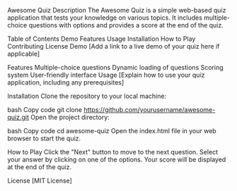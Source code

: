 Awesome Quiz
Description
The Awesome Quiz is a simple web-based quiz application that tests your knowledge on various topics. It includes multiple-choice questions with options and provides a score at the end of the quiz.

Table of Contents
Demo
Features
Usage
Installation
How to Play
Contributing
License
Demo
[Add a link to a live demo of your quiz here if applicable]

Features
Multiple-choice questions
Dynamic loading of questions
Scoring system
User-friendly interface
Usage
[Explain how to use your quiz application, including any prerequisites]

Installation
Clone the repository to your local machine:

bash
Copy code
git clone https://github.com/yourusername/awesome-quiz.git
Open the project directory:

bash
Copy code
cd awesome-quiz
Open the index.html file in your web browser to start the quiz.

How to Play
Click the "Next" button to move to the next question.
Select your answer by clicking on one of the options.
Your score will be displayed at the end of the quiz.


License
 [MIT License]

